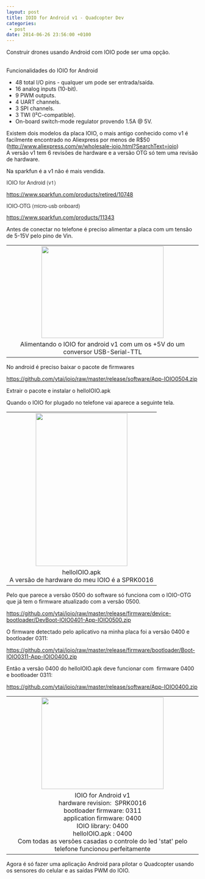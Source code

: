 ```yaml
---
layout: post
title: IOIO for Android v1 - Quadcopter Dev
categories:
 - post
date: 2014-06-26 23:56:00 +0100
---
```


<div class="separator" style="clear: both; text-align: left;">
Construir drones usando Android com IOIO pode ser uma opção.</div>

<a name="more"></a>  

<div class="separator" style="clear: both; text-align: left;">
<br/></div>

<div class="separator" style="clear: both; text-align: left;">
Funcionalidades do IOIO for Android</div>

<div class="separator" style="clear: both;">
</div>

*   48 total I/O pins - qualquer um pode ser entrada/saída.
*   16 analog inputs (10-bit).
*   9 PWM outputs.
*   4 UART channels.
*   3 SPI channels.
*   3 TWI (I²C-compatible).
*   On-board switch-mode regulator provendo 1.5A @&nbsp;5V.&nbsp;

  

<div>
Existem dois modelos da placa IOIO, o mais antigo conhecido como v1 é facilmente encontrado no Aliexpress por menos de R$50 (<a href="http://www.aliexpress.com/w/wholesale-ioio.html?SearchText=ioio">http://www.aliexpress.com/w/wholesale-ioio.html?SearchText=ioio</a>)</div>

<div>
A versão v1 tem 6 revisões de hardware e a versão OTG só tem uma revisão de hardware.&nbsp;</div>

Na sparkfun é a v1 não é mais vendida.  

  

<span style="background-color: white; color: #333333; font-family: 'Helvetica Neue', Helvetica, Arial, sans-serif; line-height: 1.1;">IOIO for Android (v1)</span>  

<https://www.sparkfun.com/products/retired/10748>  

  

<span style="background-color: white; color: #333333; font-family: 'Helvetica Neue', Helvetica, Arial, sans-serif; line-height: 1.1;">IOIO-OTG (micro-usb onboard)</span>  

<https://www.sparkfun.com/products/11343>  

  

Antes de conectar no telefone é preciso alimentar a placa com um tensão de 5-15V pelo pino de Vin.  

  

<table align="center" cellpadding="0" cellspacing="0" class="tr-caption-container" style="margin-left: auto; margin-right: auto; text-align: center;"><tbody>
<tr><td style="text-align: center;"><a href="http://3.bp.blogspot.com/-SaPrUjGGfdE/U6yaD8F_usI/AAAAAAAAr8Q/5kctRp2zRX0/s1600/IMG_20140626_190821.jpg" imageanchor="1" style="margin-left: auto; margin-right: auto; text-align: center;"><img border="0" height="240" src="http://3.bp.blogspot.com/-SaPrUjGGfdE/U6yaD8F_usI/AAAAAAAAr8Q/5kctRp2zRX0/s1600/IMG_20140626_190821.jpg" width="320"/></a></td></tr>
<tr><td class="tr-caption" style="text-align: center;">Alimentando o IOIO for android v1 com um os&nbsp;+5V do um conversor USB-Serial-TTL</td></tr>
</tbody></table>

  

No android é preciso baixar o pacote de firmwares  

<https://github.com/ytai/ioio/raw/master/release/software/App-IOIO0504.zip>  

Extrair o pacote e instalar o helloIOIO.apk  

Quando o IOIO for plugado no telefone vai aparece a seguinte tela.  

  

<table align="center" cellpadding="0" cellspacing="0" class="tr-caption-container" style="margin-left: auto; margin-right: auto; text-align: center;"><tbody>
<tr><td style="text-align: center;"><a href="http://3.bp.blogspot.com/-KGDMzx_FSGs/U6yZJqxu1TI/AAAAAAAAr74/dUANePa3Cyw/s1600/ioio.png" imageanchor="1" style="margin-left: auto; margin-right: auto;"><img border="0" height="400" src="http://3.bp.blogspot.com/-KGDMzx_FSGs/U6yZJqxu1TI/AAAAAAAAr74/dUANePa3Cyw/s1600/ioio.png" width="240"/></a></td></tr>
<tr><td class="tr-caption" style="text-align: center;">helloIOIO.apk<br/>
A versão de hardware do meu IOIO é a SPRK0016</td></tr>
</tbody></table>

Pelo que parece a versão 0500 do software só funciona com o IOIO-OTG que já tem o firmware atualizado com a versão 0500.  

<https://github.com/ytai/ioio/raw/master/release/firmware/device-bootloader/DevBoot-IOIO0401-App-IOIO0500.zip>  

  

O firmware detectado pelo aplicativo na minha placa foi a versão 0400 e bootloader 0311:  

<https://github.com/ytai/ioio/raw/master/release/firmware/bootloader/Boot-IOIO0311-App-IOIO0400.zip>  

Então a versão 0400 do helloIOIO.apk deve funcionar com &nbsp;firmware 0400 e bootloader 0311:  

<https://github.com/ytai/ioio/raw/master/release/software/App-IOIO0400.zip>  

  

<table align="center" cellpadding="0" cellspacing="0" class="tr-caption-container" style="margin-left: auto; margin-right: auto; text-align: center;"><tbody>
<tr><td style="text-align: center;"><a href="http://2.bp.blogspot.com/-DLs_zM17gPc/U6yjmgmn6kI/AAAAAAAAr9M/EuPr7WTCfns/s1600/ioio-working.jpg" imageanchor="1" style="margin-left: auto; margin-right: auto;"><img border="0" height="240" src="http://2.bp.blogspot.com/-DLs_zM17gPc/U6yjmgmn6kI/AAAAAAAAr9M/EuPr7WTCfns/s1600/ioio-working.jpg" width="320"/></a></td></tr>
<tr><td class="tr-caption" style="text-align: center;">IOIO for Android v1<br/>
hardware revision:&nbsp;&nbsp;SPRK0016<br/>
bootloader firmware: 0311<br/>
application firmware: 0400<br/>
IOIO library: 0400<br/>
helloIOIO.apk : 0400<br/>
Com todas as versões casadas o controle do led 'stat' pelo telefone funcionou perfeitamente</td></tr>
</tbody></table>

  

Agora é só fazer uma aplicação Android para pilotar o Quadcopter usando os sensores do celular e as saídas PWM do IOIO.  

  

  